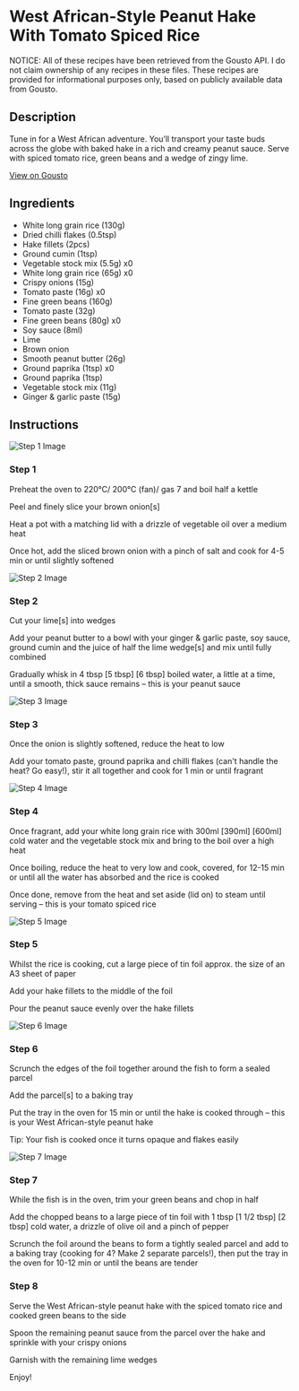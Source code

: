 # West African-Style Peanut Hake With Tomato Spiced Rice

NOTICE: All of these recipes have been retrieved from the Gousto API. I do not claim ownership of any recipes in these files. These recipes are provided for informational purposes only, based on publicly available data from Gousto.

## Description

Tune in for a West African adventure. You’ll transport your taste buds across the globe with baked hake in a rich and creamy peanut sauce. Serve with spiced tomato rice, green beans and a wedge of zingy lime.

[View on Gousto](https://www.gousto.co.uk/recipes/cookbook/west-african-style-peanut-hake-with-tomato-spiced-rice)

## Ingredients

- White long grain rice (130g)
- Dried chilli flakes (0.5tsp)
- Hake fillets (2pcs)
- Ground cumin (1tsp)
- Vegetable stock mix (5.5g) x0
- White long grain rice (65g) x0
- Crispy onions (15g)
- Tomato paste (16g) x0
- Fine green beans (160g)
- Tomato paste (32g)
- Fine green beans (80g) x0
- Soy sauce (8ml)
- Lime
- Brown onion
- Smooth peanut butter (26g)
- Ground paprika (1tsp) x0
- Ground paprika (1tsp)
- Vegetable stock mix (11g)
- Ginger & garlic paste (15g)

## Instructions

![Step 1 Image](https://production-media.gousto.co.uk/cms/recipe-step-image/step-1-1692080582265-x200.jpg)

### Step 1

Preheat the oven to 220°C/ 200°C (fan)/ gas 7 and boil half a kettle

Peel and finely slice your brown onion[s]

Heat a pot with a matching lid with a drizzle of vegetable oil over a medium heat

Once hot, add the sliced brown onion with a pinch of salt and cook for 4-5 min or until slightly softened

![Step 2 Image](https://production-media.gousto.co.uk/cms/recipe-step-image/step-2-1692080586345-x200.jpg)

### Step 2

Cut your lime[s] into wedges

Add your peanut butter to a bowl with your ginger & garlic paste, soy sauce, ground cumin and the juice of half the<span class="text-danger"> </span>lime wedge[s] and mix until fully combined

Gradually whisk in 4 tbsp<span class="text-purple"> [5 tbsp] </span><span class="text-danger">[6 tbsp]</span> boiled water, a little at a time, until a smooth, thick sauce remains – this is your peanut sauce

![Step 3 Image](https://production-media.gousto.co.uk/cms/recipe-step-image/step-3-1692080590120-x200.jpg)

### Step 3

Once the onion is slightly softened, reduce the heat to low

Add your tomato paste, ground paprika and chilli flakes (can't handle the heat? Go easy!), stir it all together and cook for 1 min or until fragrant

![Step 4 Image](https://production-media.gousto.co.uk/cms/recipe-step-image/step-4-1692080593874-x200.jpg)

### Step 4

Once fragrant, add your white long grain rice with 300ml <span class="text-purple">[390ml]</span> <span class="text-danger">[600ml] </span>cold water and the vegetable stock mix and bring to the boil over a high heat

Once boiling, reduce the heat to very low and cook, covered, for 12-15 min or until all the water has absorbed and the rice is cooked

Once done, remove from the heat and set aside (lid on) to steam until serving – this is your tomato spiced rice

![Step 5 Image](https://production-media.gousto.co.uk/cms/recipe-step-image/step-5-1692080598375-x200.jpg)

### Step 5

Whilst the rice is cooking, cut a large piece of tin foil approx. the size of an A3 sheet of paper

Add your hake fillets to the middle of the foil

Pour the peanut sauce evenly over the hake fillets

![Step 6 Image](https://production-media.gousto.co.uk/cms/recipe-step-image/step-6-1692080602836-x200.jpg)

### Step 6

Scrunch the edges of the foil together around the fish to form a sealed parcel

Add the parcel[s] to a baking tray

Put the tray in the oven for 15 min or until the hake is cooked through – this is your West African-style peanut hake

Tip: Your fish is cooked once it turns opaque and flakes easily

![Step 7 Image](https://production-media.gousto.co.uk/cms/recipe-step-image/step-6-1692080605735-x200.jpg)

### Step 7

While the fish is in the oven, trim your green beans and chop in half

Add the chopped beans to a large piece of tin foil with 1 tbsp <span class="text-purple">[1 1/2 tbsp] </span><span class="text-danger">[2 tbsp] </span>cold water, a drizzle of olive oil and a pinch of pepper

Scrunch the foil around the beans to form a tightly sealed parcel and add to a baking tray (cooking for 4? Make 2 separate parcels!), then put the tray in the oven for 10-12 min or until the beans are tender

### Step 8

Serve the West African-style peanut hake with the spiced tomato rice and cooked green beans to the side

Spoon the remaining peanut sauce from the parcel over the hake and sprinkle with your crispy onions

Garnish with the remaining lime wedges

Enjoy!

